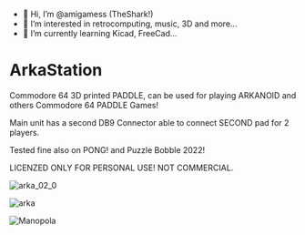 - 👋 Hi, I’m @amigamess (TheShark!)
- 👀 I’m interested in retrocomputing, music, 3D and more...
- 🌱 I’m currently learning Kicad, FreeCad...

# ArkaStation

Commodore 64 3D printed PADDLE, can be used for playing ARKANOID and others Commodore 64 PADDLE Games!

Main unit has a second DB9 Connector able to connect SECOND pad for 2 players.

Tested fine also on PONG! and Puzzle Bobble 2022!

LICENZED ONLY FOR PERSONAL USE! NOT COMMERCIAL.

![arka_02_0](https://user-images.githubusercontent.com/82521152/175062807-8f5a84ce-9586-44ab-b8c5-81cfc8f5a635.jpg)

![arka](https://github.com/amigamess/ArkaStation/assets/82521152/11f2bc43-91e0-4c66-8454-543fc3ac4e95)

![Manopola](https://github.com/amigamess/ArkaStation/assets/82521152/9a2984f1-866d-45e3-aef7-0808eef2945a)



